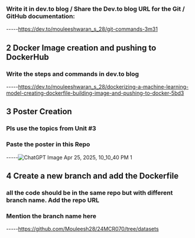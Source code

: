 
###  Write it in dev.to blog / Share the Dev.to blog URL for the Git / GitHub documentation:
-----https://dev.to/mouleeshwaran_s_28/git-commands-3m31
## 2 Docker Image creation and pushing to DockerHub
###  Write the steps and commands in dev.to blog
-----https://dev.to/mouleeshwaran_s_28/dockerizing-a-machine-learning-model-creating-dockerfile-building-image-and-pushing-to-docker-5bd3
## 3 Poster Creation
###  Pls use the topics from Unit #3
###  Paste the poster in this Repo
-----![ChatGPT Image Apr 25, 2025, 10_10_40 PM 1](https://github.com/user-attachments/assets/65edfda8-d038-49fb-94f1-44bd2e9e357b)

## 4 Create a new branch and add the Dockerfile
###  all the code should be in the same repo but with different branch name. Add the repo URL
###  Mention the branch name here
-----https://github.com/Mouleesh28/24MCR070/tree/datasets
